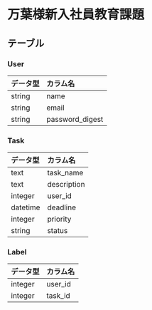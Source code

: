 # 万葉様新入社員教育課題

## テーブル

### User
データ型|カラム名
:---|:---
string|name
string|email
string|password_digest

### Task
データ型|カラム名
:---|:---
text|task_name
text|description
integer|user_id
datetime|deadline
integer|priority
string|status|

### Label
データ型|カラム名
:---|:---
integer|user_id
integer|task_id
